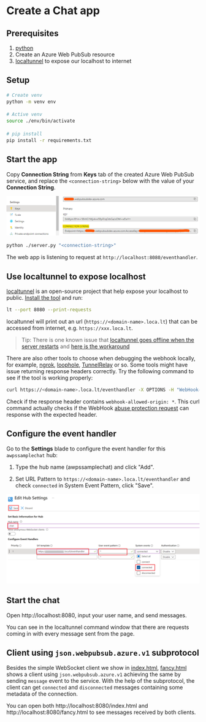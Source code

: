 # Create a Chat app

## Prerequisites

1. [python](https://www.python.org/)
2. Create an Azure Web PubSub resource
3. [localtunnel](https://github.com/localtunnel/localtunnel) to expose our localhost to internet

## Setup

```bash
# Create venv
python -m venv env

# Active venv
source ./env/bin/activate

# pip install
pip install -r requirements.txt
```

## Start the app

Copy **Connection String** from **Keys** tab of the created Azure Web PubSub service, and replace the `<connection-string>` below with the value of your **Connection String**.

![Connection String](./../../../docs/images/portal_conn.png)

```bash
python ./server.py "<connection-string>"
```

The web app is listening to request at `http://localhost:8080/eventhandler`.

## Use localtunnel to expose localhost

[localtunnel](https://github.com/localtunnel/localtunnel) is an open-source project that help expose your localhost to public. [Install the tool](https://github.com/localtunnel/localtunnel#installation) and run:

```bash
lt --port 8080 --print-requests
```

localtunnel will print out an url (`https://<domain-name>.loca.lt`) that can be accessed from internet, e.g. `https://xxx.loca.lt`.

> Tip:
> There is one known issue that [localtunnel goes offline when the server restarts](https://github.com/localtunnel/localtunnel/issues/466) and [here is the workaround](https://github.com/localtunnel/localtunnel/issues/466#issuecomment-1030599216)  

There are also other tools to choose when debugging the webhook locally, for example, [ngrok](​https://ngrok.com/), [loophole](https://loophole.cloud/docs/), [TunnelRelay](https://github.com/OfficeDev/microsoft-teams-tunnelrelay) or so. Some tools might have issue returning response headers correctly. Try the following command to see if the tool is working properly:

```bash
curl https://<domain-name>.loca.lt/eventhandler -X OPTIONS -H "WebHook-Request-Origin: *" -H "ce-awpsversion: 1.0" --ssl-no-revoke -i
```

Check if the response header contains `webhook-allowed-origin: *`. This curl command actually checks if the WebHook [abuse protection request](https://docs.microsoft.com/azure/azure-web-pubsub/reference-cloud-events#webhook-validation) can response with the expected header.

## Configure the event handler

Go to the **Settings** blade to configure the event handler for this `awpssamplechat` hub:

1. Type the hub name (awpssamplechat) and click "Add".

2. Set URL Pattern to `https://<domain-name>.loca.lt/eventhandler` and check `connected` in System Event Pattern, click "Save".

![Event Handler](./../../../docs/images/portal_event_handler.png)

## Start the chat

Open http://localhost:8080, input your user name, and send messages.

You can see in the localtunnel command window that there are requests coming in with every message sent from the page.

## Client using `json.webpubsub.azure.v1` subprotocol
Besides the simple WebSocket client we show in [index.html](./public/index.html), [fancy.html](./public/fancy.html) shows a client using `json.webpubsub.azure.v1` achieving the same by sending `message` event to the service. With the help of the subprotocol, the client can get `connected` and `disconnected` messages containing some metadata of the connection.

You can open both http://localhost:8080/index.html and http://localhost:8080/fancy.html to see messages received by both clients.
